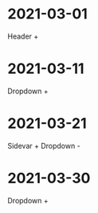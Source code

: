 # 2021-03-01
Header +

# 2021-03-11
Dropdown +

# 2021-03-21
Sidevar +
Dropdown -

# 2021-03-30
Dropdown +
